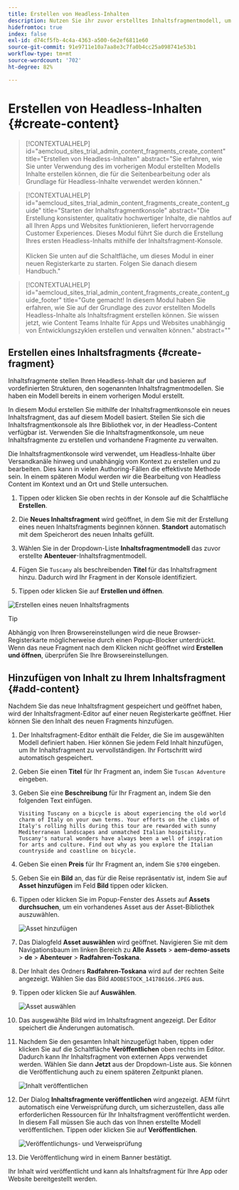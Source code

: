 ```yaml
---
title: Erstellen von Headless-Inhalten
description: Nutzen Sie ihr zuvor erstelltes Inhaltsfragmentmodell, um Inhalte zu erstellen, die für die Seitenbearbeitung oder als Grundlage für den Headless-Content verwendet werden können.
hidefromtoc: true
index: false
exl-id: d74cf5fb-4c4a-4363-a500-6e2ef6811e60
source-git-commit: 91e9711e10a7aa8e3c7fa0b4cc25a098741e53b1
workflow-type: tm+mt
source-wordcount: '702'
ht-degree: 82%

---
```



# Erstellen von Headless-Inhalten {#create-content}

>[!CONTEXTUALHELP]
>id="aemcloud_sites_trial_admin_content_fragments_create_content"
>title="Erstellen von Headless-Inhalten"
>abstract="Sie erfahren, wie Sie unter Verwendung des im vorherigen Modul erstellten Modells Inhalte erstellen können, die für die Seitenbearbeitung oder als Grundlage für Headless-Inhalte verwendet werden können."

>[!CONTEXTUALHELP]
>id="aemcloud_sites_trial_admin_content_fragments_create_content_guide"
>title="Starten der Inhaltsfragmentkonsole"
>abstract="Die Erstellung konsistenter, qualitativ hochwertiger Inhalte, die nahtlos auf all Ihren Apps und Websites funktionieren, liefert hervorragende Customer Experiences. Dieses Modul führt Sie durch die Erstellung Ihres ersten Headless-Inhalts mithilfe der Inhaltsfragment-Konsole.<br><br>Klicken Sie unten auf die Schaltfläche, um dieses Modul in einer neuen Registerkarte zu starten. Folgen Sie danach diesem Handbuch."

>[!CONTEXTUALHELP]
>id="aemcloud_sites_trial_admin_content_fragments_create_content_guide_footer"
>title="Gute gemacht! In diesem Modul haben Sie erfahren, wie Sie auf der Grundlage des zuvor erstellten Modells Headless-Inhalte als Inhaltsfragment erstellen können. Sie wissen jetzt, wie Content Teams Inhalte für Apps und Websites unabhängig von Entwicklungszyklen erstellen und verwalten können."
>abstract=""

## Erstellen eines Inhaltsfragments {#create-fragment}

Inhaltsfragmente stellen Ihren Headless-Inhalt dar und basieren auf vordefinierten Strukturen, den sogenannten Inhaltsfragmentmodellen. Sie haben ein Modell bereits in einem vorherigen Modul erstellt.

In diesem Modul erstellen Sie mithilfe der Inhaltsfragmentkonsole ein neues Inhaltsfragment, das auf diesem Modell basiert. Stellen Sie sich die Inhaltsfragmentkonsole als Ihre Bibliothek vor, in der Headless-Content verfügbar ist. Verwenden Sie die Inhaltsfragmentkonsole, um neue Inhaltsfragmente zu erstellen und vorhandene Fragmente zu verwalten.

Die Inhaltsfragmentkonsole wird verwendet, um Headless-Inhalte über Versandkanäle hinweg und unabhängig vom Kontext zu erstellen und zu bearbeiten. Dies kann in vielen Authoring-Fällen die effektivste Methode sein. In einem späteren Modul werden wir die Bearbeitung von Headless Content im Kontext und an Ort und Stelle untersuchen.

1. Tippen oder klicken Sie oben rechts in der Konsole auf die Schaltfläche **Erstellen**.

1. Die **Neues Inhaltsfragment** wird geöffnet, in dem Sie mit der Erstellung eines neuen Inhaltsfragments beginnen können. **Standort** automatisch mit dem Speicherort des neuen Inhalts gefüllt.

1. Wählen Sie in der Dropdown-Liste **Inhaltsfragmentmodell** das zuvor erstellte **Abenteuer**-Inhaltsfragmentmodell.

1. Fügen Sie `Tuscany` als beschreibenden **Titel** für das Inhaltsfragment hinzu. Dadurch wird Ihr Fragment in der Konsole identifiziert.

1. Tippen oder klicken Sie auf **Erstellen und öffnen**.

![Erstellen eines neuen Inhaltsfragments](assets/do-not-localize/create-content.png)

>[!TIP]
>
>Abhängig von Ihren Browsereinstellungen wird die neue Browser-Registerkarte möglicherweise durch einen Popup-Blocker unterdrückt. Wenn das neue Fragment nach dem Klicken nicht geöffnet wird **Erstellen und öffnen**, überprüfen Sie Ihre Browsereinstellungen.

## Hinzufügen von Inhalt zu Ihrem Inhaltsfragment {#add-content}

Nachdem Sie das neue Inhaltsfragment gespeichert und geöffnet haben, wird der Inhaltsfragment-Editor auf einer neuen Registerkarte geöffnet. Hier können Sie den Inhalt des neuen Fragments hinzufügen.

1. Der Inhaltsfragment-Editor enthält die Felder, die Sie im ausgewählten Modell definiert haben. Hier können Sie jedem Feld Inhalt hinzufügen, um Ihr Inhaltsfragment zu vervollständigen. Ihr Fortschritt wird automatisch gespeichert.

1. Geben Sie einen **Titel** für Ihr Fragment an, indem Sie `Tuscan Adventure` eingeben.

1. Geben Sie eine **Beschreibung** für Ihr Fragment an, indem Sie den folgenden Text einfügen.

   ```text
   Visiting Tuscany on a bicycle is about experiencing the old world charm of Italy on your own terms. Your efforts on the climbs of Italy's rolling hills during this tour are rewarded with sunny Mediterranean landscapes and unmatched Italian hospitality. Tuscany's natural wonders have always been a well of inspiration for arts and culture. Find out why as you explore the Italian countryside and coastline on bicycle.
   ```

1. Geben Sie einen **Preis** für Ihr Fragment an, indem Sie `$700` eingeben.

1. Geben Sie ein **Bild** an, das für die Reise repräsentativ ist, indem Sie auf **Asset hinzufügen** im Feld **Bild** tippen oder klicken.

1. Tippen oder klicken Sie im Popup-Fenster des Assets auf **Assets durchsuchen**, um ein vorhandenes Asset aus der Asset-Bibliothek auszuwählen.

   ![Asset hinzufügen](assets/do-not-localize/add-asset.png)

1. Das Dialogfeld **Asset auswählen** wird geöffnet. Navigieren Sie mit dem Navigationsbaum im linken Bereich zu **Alle Assets** > **aem-demo-assets** > **de** > **Abenteuer** > **Radfahren-Toskana**.

1. Der Inhalt des Ordners **Radfahren-Toskana** wird auf der rechten Seite angezeigt. Wählen Sie das Bild `ADOBESTOCK_141786166.JPEG` aus.

1. Tippen oder klicken Sie auf **Auswählen**.

   ![Asset auswählen](assets/do-not-localize/select-asset.png)

1. Das ausgewählte Bild wird im Inhaltsfragment angezeigt. Der Editor speichert die Änderungen automatisch.

1. Nachdem Sie den gesamten Inhalt hinzugefügt haben, tippen oder klicken Sie auf die Schaltfläche **Veröffentlichen** oben rechts im Editor. Dadurch kann Ihr Inhaltsfragment von externen Apps verwendet werden. Wählen Sie dann **Jetzt** aus der Dropdown-Liste aus. Sie können die Veröffentlichung auch zu einem späteren Zeitpunkt planen.

   ![Inhalt veröffentlichen](assets/do-not-localize/publish.png)

1. Der Dialog **Inhaltsfragmente veröffentlichen** wird angezeigt. AEM führt automatisch eine Verweisprüfung durch, um sicherzustellen, dass alle erforderlichen Ressourcen für Ihr Inhaltsfragment veröffentlicht werden. In diesem Fall müssen Sie auch das von Ihnen erstellte Modell veröffentlichen. Tippen oder klicken Sie auf **Veröffentlichen**.

   ![Veröffentlichungs- und Verweisprüfung](assets/do-not-localize/publish-confirm.png)

1. Die Veröffentlichung wird in einem Banner bestätigt.

Ihr Inhalt wird veröffentlicht und kann als Inhaltsfragment für Ihre App oder Website bereitgestellt werden.
